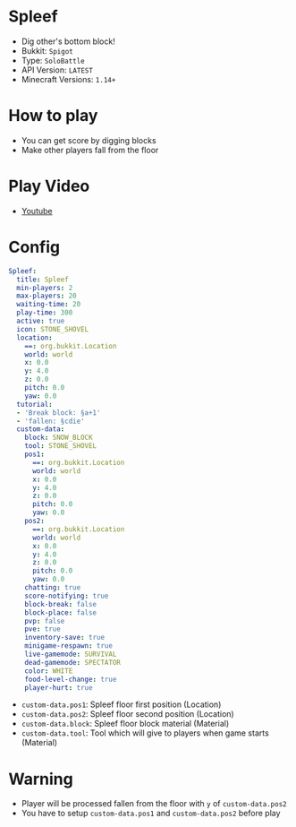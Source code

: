 # Spleef
- Dig other's bottom block!
- Bukkit: `Spigot` 
- Type: `SoloBattle`
- API Version: `LATEST`
- Minecraft Versions: `1.14+`

# How to play
- You can get score by digging blocks
- Make other players fall from the floor

# Play Video
- [Youtube](https://www.youtube.com/watch?v=Hs8T4LUuCSw)

# Config
```yaml
Spleef:
  title: Spleef
  min-players: 2
  max-players: 20
  waiting-time: 20
  play-time: 300
  active: true
  icon: STONE_SHOVEL
  location:
    ==: org.bukkit.Location
    world: world
    x: 0.0
    y: 4.0
    z: 0.0
    pitch: 0.0
    yaw: 0.0
  tutorial:
  - 'Break block: §a+1'
  - 'fallen: §cdie'
  custom-data:
    block: SNOW_BLOCK
    tool: STONE_SHOVEL
    pos1:
      ==: org.bukkit.Location
      world: world
      x: 0.0
      y: 4.0
      z: 0.0
      pitch: 0.0
      yaw: 0.0
    pos2:
      ==: org.bukkit.Location
      world: world
      x: 0.0
      y: 4.0
      z: 0.0
      pitch: 0.0
      yaw: 0.0
    chatting: true
    score-notifying: true
    block-break: false
    block-place: false
    pvp: false
    pve: true
    inventory-save: true
    minigame-respawn: true
    live-gamemode: SURVIVAL
    dead-gamemode: SPECTATOR
    color: WHITE
    food-level-change: true
    player-hurt: true
```
- `custom-data.pos1`: Spleef floor first position (Location) 
- `custom-data.pos2`: Spleef floor second position (Location)
- `custom-data.block`: Spleef floor block material (Material)
- `custom-data.tool`: Tool which will give to players when game starts (Material)

# Warning
- Player will be processed fallen from the floor with `y` of `custom-data.pos2`
- You have to setup `custom-data.pos1` and `custom-data.pos2` before play